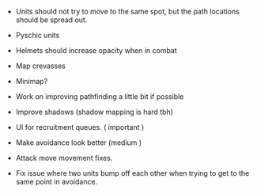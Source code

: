 - Units should not try to move to the same spot, but the path locations should be spread out.
- Pyschic units
- Helmets should increase opacity when in combat
- Map crevasses
- Minimap?
- Work on improving pathfinding a little bit if possible
- Improve shadows (shadow mapping is hard tbh)

- UI for recruitment queues. ( important )
- Make avoidance look better (medium )
- Attack move movement fixes.
- Fix issue where two units bump off each other when trying to get to the same point in avoidance.
